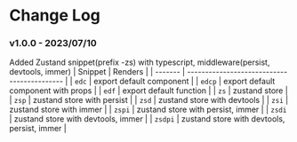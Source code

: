 # Change Log

### v1.0.0 - 2023/07/10

Added Zustand snippet(prefix -zs) with typescript, middleware(persist, devtools, immer)
| Snippet | Renders |
| ------- | ------------------------------------------- |
| `edc` | export default component |
| `edcp` | export default component with props |
| `edf` | export default function |
| `zs` | zustand store |
| `zsp` | zustand store with persist |
| `zsd` | zustand store with devtools |
| `zsi` | zustand store with immer |
| `zspi` | zustand store with persist, immer |
| `zsdi` | zustand store with devtools, immer |
| `zsdpi` | zustand store with devtools, persist, immer |
